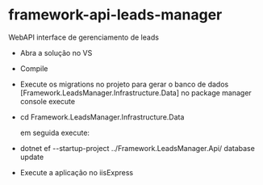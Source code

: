 # framework-api-leads-manager

WebAPI interface de gerenciamento de leads

* Abra a solução no VS
* Compile
* Execute os migrations no projeto para gerar o banco de dados [Framework.LeadsManager.Infrastructure.Data]
  no package manager console execute
* cd Framework.LeadsManager.Infrastructure.Data
  
  em seguida execute:
* dotnet ef --startup-project ../Framework.LeadsManager.Api/ database update
  
* Execute a aplicação no iisExpress
  